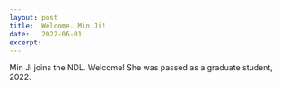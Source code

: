 ```yaml
---
layout: post
title:  Welcome. Min Ji!
date:   2022-06-01
excerpt:
---
```

Min Ji joins the NDL. Welcome! She was passed as a graduate student, 2022.
